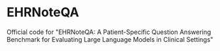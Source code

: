 # EHRNoteQA
Official code for "EHRNoteQA: A Patient-Specific Question Answering Benchmark for Evaluating Large Language Models in Clinical Settings"
